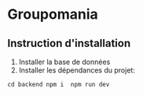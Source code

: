 # Groupomania

## Instruction d'installation

1. Installer la base de données
2. Installer les dépendances du projet:

`
cd backend
npm i 
npm run dev
`

